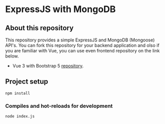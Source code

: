 # ExpressJS with MongoDB

## About this repository
This repository provides a simple ExpressJS and MongoDB (Mongoose) API's. You can fork this repository for your backend application and olso if you are familiar with Vue, you can use even frontend repository on the link below.

- Vue 3 with Bootstrap 5 [repository](https://github.com/lindritkrasniqi/vue-express).

## Project setup
```
npm install
```

### Compiles and hot-reloads for development
```
node index.js
```
